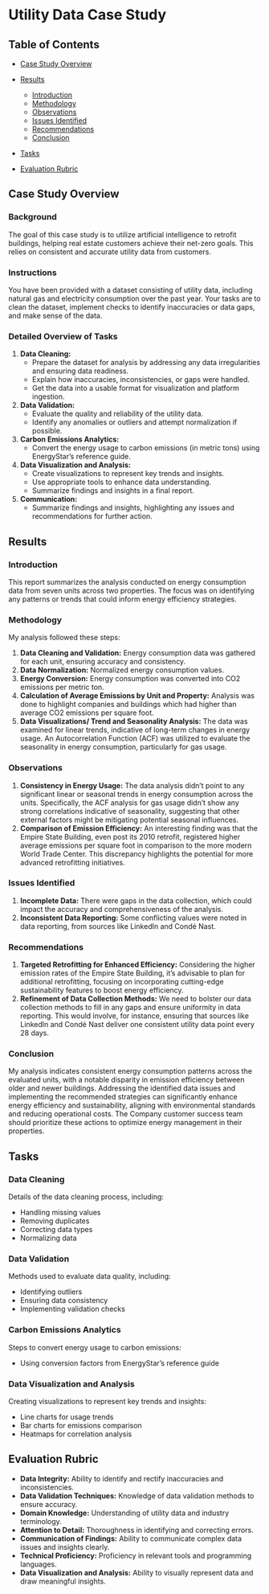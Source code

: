 # Utility Data Case Study

## Table of Contents
- [Case Study Overview](#case-study-overview)
- [Results](#results)
  - [Introduction](#Introduction)
  - [Methodology](#Methodology)
  - [Observations](#Observations)
  - [Issues Identified](#Issues-Identified)
  - [Recommendations](#Recommendations)
  - [Conclusion](#Conclusion)

- [Tasks](#Tasks)
- [Evaluation Rubric](#evaluation-rubric)

## Case Study Overview
### Background
The goal of this case study is to utilize artificial intelligence to retrofit buildings, helping real estate customers achieve their net-zero goals. This relies on consistent and accurate utility data from customers.

### Instructions
You have been provided with a dataset consisting of utility data, including natural gas and electricity consumption over the past year. Your tasks are to clean the dataset, implement checks to identify inaccuracies or data gaps, and make sense of the data.

### Detailed Overview of Tasks
1. **Data Cleaning:**
    - Prepare the dataset for analysis by addressing any data irregularities and ensuring data readiness.
    - Explain how inaccuracies, inconsistencies, or gaps were handled.
    - Get the data into a usable format for visualization and platform ingestion.
2. **Data Validation:**
    - Evaluate the quality and reliability of the utility data.
    - Identify any anomalies or outliers and attempt normalization if possible.
3. **Carbon Emissions Analytics:**
    - Convert the energy usage to carbon emissions (in metric tons) using EnergyStar’s reference guide.
4. **Data Visualization and Analysis:**
    - Create visualizations to represent key trends and insights.
    - Use appropriate tools to enhance data understanding.
    - Summarize findings and insights in a final report.
5. **Communication:**
    - Summarize findings and insights, highlighting any issues and recommendations for further action.

## Results

### Introduction
This report summarizes the analysis conducted on energy consumption data from seven units across two properties. The focus was on identifying any patterns or trends that could inform energy efficiency strategies.

### Methodology
My analysis followed these steps:
1. **Data Cleaning and Validation:** Energy consumption data was gathered for each unit, ensuring accuracy and consistency.
2. **Data Normalization:** Normalized energy consumption values.
3. **Energy Conversion:** Energy consumption was converted into CO2 emissions per metric ton.
4. **Calculation of Average Emissions by Unit and Property:** Analysis was done to highlight companies and buildings which had higher than average CO2 emissions per square foot.
5. **Data Visualizations/ Trend and Seasonality Analysis:** The data was examined for linear trends, indicative of long-term changes in energy usage. An Autocorrelation Function (ACF) was utilized to evaluate the seasonality in energy consumption, particularly for gas usage.

### Observations
1. **Consistency in Energy Usage:** The data analysis didn’t point to any significant linear or seasonal trends in energy consumption across the units. Specifically, the ACF analysis for gas usage didn’t show any strong correlations indicative of seasonality, suggesting that other external factors might be mitigating potential seasonal influences.
2. **Comparison of Emission Efficiency:** An interesting finding was that the Empire State Building, even post its 2010 retrofit, registered higher average emissions per square foot in comparison to the more modern World Trade Center. This discrepancy highlights the potential for more advanced retrofitting initiatives.

### Issues Identified
1. **Incomplete Data:** There were gaps in the data collection, which could impact the accuracy and comprehensiveness of the analysis.
2. **Inconsistent Data Reporting:** Some conflicting values were noted in data reporting, from sources like LinkedIn and Condé Nast.

### Recommendations
1. **Targeted Retrofitting for Enhanced Efficiency:** Considering the higher emission rates of the Empire State Building, it’s advisable to plan for additional retrofitting, focusing on incorporating cutting-edge sustainability features to boost energy efficiency.
2. **Refinement of Data Collection Methods:** We need to bolster our data collection methods to fill in any gaps and ensure uniformity in data reporting. This would involve, for instance, ensuring that sources like LinkedIn and Condé Nast deliver one consistent utility data point every 28 days.

### Conclusion
My analysis indicates consistent energy consumption patterns across the evaluated units, with a notable disparity in emission efficiency between older and newer buildings. Addressing the identified data issues and implementing the recommended strategies can significantly enhance energy efficiency and sustainability, aligning with environmental standards and reducing operational costs. The Company customer success team should prioritize these actions to optimize energy management in their properties.

## Tasks

### Data Cleaning
Details of the data cleaning process, including:
- Handling missing values
- Removing duplicates
- Correcting data types
- Normalizing data

### Data Validation
Methods used to evaluate data quality, including:
- Identifying outliers
- Ensuring data consistency
- Implementing validation checks

### Carbon Emissions Analytics
Steps to convert energy usage to carbon emissions:
- Using conversion factors from EnergyStar’s reference guide

### Data Visualization and Analysis
Creating visualizations to represent key trends and insights:
- Line charts for usage trends
- Bar charts for emissions comparison
- Heatmaps for correlation analysis

## Evaluation Rubric
- **Data Integrity:** Ability to identify and rectify inaccuracies and inconsistencies.
- **Data Validation Techniques:** Knowledge of data validation methods to ensure accuracy.
- **Domain Knowledge:** Understanding of utility data and industry terminology.
- **Attention to Detail:** Thoroughness in identifying and correcting errors.
- **Communication of Findings:** Ability to communicate complex data issues and insights clearly.
- **Technical Proficiency:** Proficiency in relevant tools and programming languages.
- **Data Visualization and Analysis:** Ability to visually represent data and draw meaningful insights.
